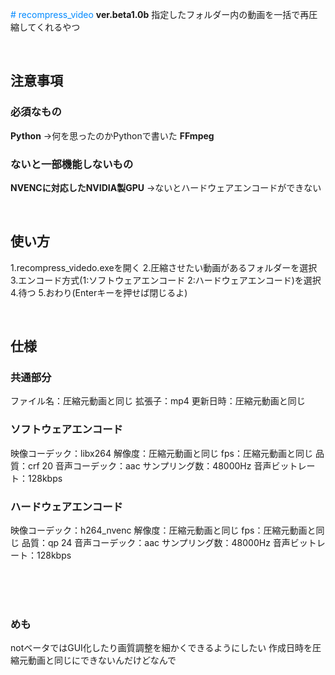 <span style="color:#0089ff"># recompress_video</span>
 **ver.beta1.0b**
 指定したフォルダー内の動画を一括で再圧縮してくれるやつ

<br>

## 注意事項
 ### 必須なもの
  **Python**
  →何を思ったのかPythonで書いた
  **FFmpeg**

 ### ないと一部機能しないもの
  **NVENCに対応したNVIDIA製GPU**
  →ないとハードウェアエンコードができない

<br>

## 使い方
 1.recompress_videdo.exeを開く
 2.圧縮させたい動画があるフォルダーを選択
 3.エンコード方式(1:ソフトウェアエンコード 2:ハードウェアエンコード)を選択 
 4.待つ
 5.おわり(Enterキーを押せば閉じるよ)

<br>

## 仕様
 ### 共通部分
  ファイル名：圧縮元動画と同じ
  拡張子：mp4
  更新日時：圧縮元動画と同じ

 ### ソフトウェアエンコード
  映像コーデック：libx264
  解像度：圧縮元動画と同じ
  fps：圧縮元動画と同じ
  品質：crf 20
  音声コーデック：aac
  サンプリング数：48000Hz
  音声ビットレート：128kbps

 ### ハードウェアエンコード
  映像コーデック：h264_nvenc
  解像度：圧縮元動画と同じ
  fps：圧縮元動画と同じ
  品質：qp 24
  音声コーデック：aac
  サンプリング数：48000Hz
  音声ビットレート：128kbps
  
<br><br><br>

### めも
notベータではGUI化したり画質調整を細かくできるようにしたい
作成日時を圧縮元動画と同じにできないんだけどなんで
